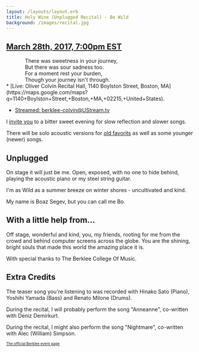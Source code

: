 ```yaml
---
layout: /layouts/layout.erb
title: Holy Wine (Unplugged Recital) - Bo Wild
background: /images/recital.jpg
---
```


## [March 28th, 2017, 7:00pm EST](holy_wine.ics)

<div style='text-align:left; padding:0 0 0 10%;' data-play:"go">
There was sweetness in your journey,<BR />
But there was sour sadness too.<BR />
For a moment rest your burden,<BR />
Though your journey isn't through.
</div>
 * [Live: Oliver Colvin Recital Hall, 1140 Boylston Street, Boston, MA](https://maps.google.com/maps?q=1140+Boylston+Street,+Boston,+MA,+02215,+United+States).

 * [Streamed: berklee-colvin@UStream.tv](http://www.ustream.tv/channel/berklee-colvin)

I [invite you](holy_wine.ics) to a bitter sweet evening for slow reflection and slower songs.

There will be solo acoustic versions for [old favorits](/media/lost_soul2.m4a "play: Lost Soul") as well as some younger (newer) songs.

## Unplugged

On stage it will just be me. Open, exposed, with no one to hide behind, playing the acoustic piano or my steel string guitar.

I'm as Wild as a summer breeze on winter shores - uncultivated and kind.

My name is Boaz Segev, but you can call me Bo.

## With a little help from...
 
Off stage, wonderful and kind, you, my friends, rooting for me from the crowd and behind computer screens across the globe. You are the shining, bright souls that made this world the amazing place it is.

With special thanks to The Berklee College Of Music.

## Extra Credits

The teaser song you're listening to was recorded with Hinako Sato (Piano), Yoshihi Yamada (Bass) and Renato Milone (Drums).

During the recital, I will probably perform the song "Anneanne", co-written with Deniz Demirkurt.

During the recital, I might also perform the song "Nightmare", co-written with Alec (William) Simpson.

<a href='https://www.berklee.edu/events/bo-wild-holy-wine' style='font-size: 0.7em'>The official Berklee event page</a>
